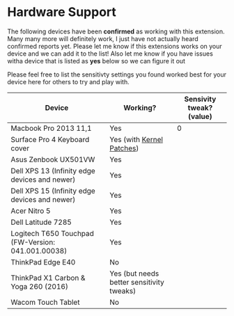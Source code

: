 # Hardware Support

The following devices have been **confirmed** as working with this extension. Many many more will definitely work, I just have not actually heard confirmed reports yet. Please let me know if this extensions works on your device and we can add it to the list! Also let me know if you have issues witha  device that is listed as **yes** below so we can figure it out

Please feel free to list the sensitivty settings you found worked best for your device here for others to try and play with. 

| Device | Working? | Sensivity tweak? (value) |
| --- | --- | --- |
| Macbook Pro 2013 11,1 | Yes | 0 |
| Surface Pro 4 Keyboard cover  | Yes (with [Kernel Patches](https://github.com/matthewwardrop/linux-surfacepro3)) | |
| Asus Zenbook UX501VW | Yes | |
| Dell XPS 13 (Infinity edge devices and newer) | Yes | |
| Dell XPS 15 (Infinity edge devices and newer) | Yes | |
| Acer Nitro 5 | Yes | |
| Dell Latitude 7285 | Yes | |
| Logitech T650 Touchpad (FW-Version: 041.001.00038) | Yes | |
| ThinkPad Edge E40 | No | |
| ThinkPad X1 Carbon & Yoga 260 (2016) | Yes (but needs better sensitivity tweaks) | |
| Wacom Touch Tablet | No | |
